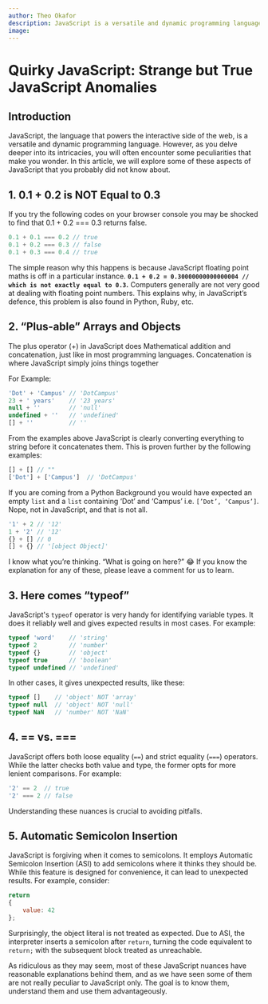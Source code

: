 ```yaml
---
author: Theo Okafor
description: JavaScript is a versatile and dynamic programming language. However, as you delve deeper into its intricacies, you will often encounter some peculiarities that make you wonder. In this article, we will explore some of these aspects of JavaScript that you probably did not know about.
image: 
---
```


# Quirky JavaScript: Strange but True JavaScript Anomalies

## Introduction

JavaScript, the language that powers the interactive side of the web, is a versatile and dynamic programming language. However, as you delve deeper into its intricacies, you will often encounter some peculiarities that make you wonder.  In this article, we will explore some of these aspects of JavaScript that you probably did not know about.

## 1. 0.1 + 0.2 is NOT Equal to 0.3

If you try the following codes on your browser console you may be shocked to find that 0.1 + 0.2 === 0.3 returns false.

```jsx
0.1 + 0.1 === 0.2 // true
0.1 + 0.2 === 0.3 // false
0.1 + 0.3 === 0.4 // true
```

The simple reason why this happens is because JavaScript floating point maths is off in a particular instance. **`0.1 + 0.2 = 0.30000000000000004 // which is not exactly equal to 0.3`.** Computers generally are not very good at dealing with floating point numbers. This explains why, in JavaScript’s defence, this problem is also found in Python, Ruby, etc.

## 2. “Plus-able” Arrays and  Objects

The plus operator (+) in JavaScript does Mathematical addition and concatenation, just like in most programming languages. Concatenation is where JavaScript simply joins things together

For Example:

```jsx
'Dot' + 'Campus' // 'DotCampus'
23 + ' years'    // '23 years'
null + ''        // 'null'
undefined + ''   // 'undefined'
[] + ''          // ''
```

From the examples above JavaScript is clearly converting everything to string before it concatenates them. This is proven further by the following examples:

```jsx
[] + [] // ""
['Dot'] + ['Campus']  // 'DotCampus'
```

If you are coming from a Python Background you would have expected an empty `list` and a `list` containing ‘Dot’ and ‘Campus’ i.e. `[’Dot’, ‘Campus’]`. Nope, not in JavaScript, and that is not all. 

```jsx
'1' + 2 // '12'
1 + '2' // '12'
{} + [] // 0 
[] + {} // '[object Object]'
```

I know what you’re thinking. “What is going on here?” 😂 If you know the explanation for any of these, please leave a comment for us to learn.

## 3. Here comes “typeof”

JavaScript's `typeof` operator is very handy for identifying variable types. It does it reliably well and gives expected results in most cases. For example:

```jsx
typeof 'word'    // 'string'
typeof 2         // 'number'
typeof {}        // 'object'
typeof true      // 'boolean'
typeof undefined // 'undefined'
```

In other cases, it gives unexpected results, like these:

```jsx
typeof []    // 'object' NOT 'array'
typeof null  // 'object' NOT 'null'
typeof NaN   // 'number' NOT 'NaN'
```

## 4. == vs. ===

JavaScript offers both loose equality (`==`) and strict equality (`===`) operators. While the latter checks both value and type, the former opts for more lenient comparisons. For example:

```jsx
'2' == 2  // true
'2' === 2 // false
```

Understanding these nuances is crucial to avoiding pitfalls.

## 5. Automatic Semicolon Insertion

JavaScript is forgiving when it comes to semicolons. It employs Automatic Semicolon Insertion (ASI) to add semicolons where it thinks they should be. While this feature is designed for convenience, it can lead to unexpected results. For example, consider:

```jsx
return
{
    value: 42
};

```

Surprisingly, the object literal is not treated as expected. Due to ASI, the interpreter inserts a semicolon after `return`, turning the code equivalent to `return;` with the subsequent block treated as unreachable.

As ridiculous as they may seem, most of these JavaScript nuances have reasonable explanations behind them, and as we have seen some of them are not really peculiar to JavaScript only. The goal is to know them, understand them and use them advantageously.
